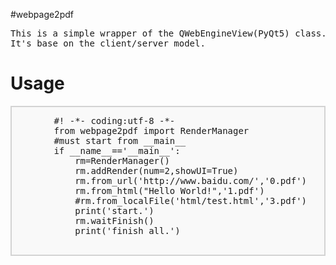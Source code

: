 #webpage2pdf

<pre>
This is a simple wrapper of the QWebEngineView(PyQt5) class.
It's base on the client/server model.
</pre>
<h1>Usage</h1>
<div style="background-color:#f9f9f9;border:2px solid #d3d3d3;">
	<pre>
		#! -*- coding:utf-8 -*-
		from webpage2pdf import RenderManager		
		#must start from __main__
		if __name__=='__main__':
			rm=RenderManager()
			rm.addRender(num=2,showUI=True)
			rm.from_url('http://www.baidu.com/','0.pdf')
			rm.from_html("<a>Hello World!</a>",'1.pdf')
			#rm.from_localFile('html/test.html','3.pdf')
			print('start.')
			rm.waitFinish()
			print('finish all.')		
	</pre>
</div>